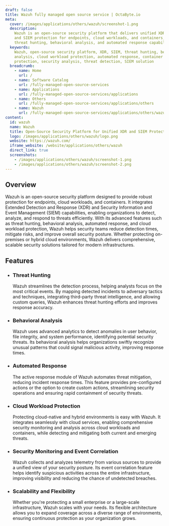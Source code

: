 ```yaml
---
draft: false
title: Wazuh fully managed open source service | OctaByte.io
meta:
  cover: /images/applications/others/wazuh/screenshot-1.png
  description:
    Wazuh is an open-source security platform that delivers unified XDR
    and SIEM protection for endpoints, cloud workloads, and containers, offering powerful
    threat hunting, behavioral analysis, and automated response capabilities.
  keywords:
    Wazuh, open-source security platform, XDR, SIEM, threat hunting, behavioral
    analysis, cloud workload protection, automated response, container security, endpoint
    protection, security analysis, threat detection, SIEM solution
  breadcrumb:
    - name: Home
      url: /
    - name: Software Catalog
      url: /fully-managed-open-source-services
    - name: Applications
      url: /fully-managed-open-source-services/applications
    - name: Others
      url: /fully-managed-open-source-services/applications/others
    - name: Wazuh
      url: /fully-managed-open-source-services/applications/others/wazuh
content:
  id: wazuh
  name: Wazuh
  title: Open-Source Security Platform for Unified XDR and SIEM Protection
  logo: /images/applications/others/wazuh/logo.png
  website: https://wazuh.com/
  iframe_website: /website/applications/others/wazuh
  direct_link: true
  screenshots:
    - /images/applications/others/wazuh/screenshot-1.png
    - /images/applications/others/wazuh/screenshot-2.png
---
```


## Overview

Wazuh is an open-source security platform designed to provide robust protection for endpoints, cloud workloads, and containers. It integrates Extended Detection and Response (XDR) and Security Information and Event Management (SIEM) capabilities, enabling organizations to detect, analyze, and respond to threats efficiently. With its advanced features such as threat hunting, behavioral analysis, automated response, and cloud workload protection, Wazuh helps security teams reduce detection times, mitigate risks, and improve overall security posture. Whether protecting on-premises or hybrid cloud environments, Wazuh delivers comprehensive, scalable security solutions tailored for modern infrastructures.

## Features

- ### Threat Hunting

  Wazuh streamlines the detection process, helping analysts focus on the most critical events. By mapping detected incidents to adversary tactics and techniques, integrating third-party threat intelligence, and allowing custom queries, Wazuh enhances threat hunting efforts and improves response accuracy.

- ### Behavioral Analysis

  Wazuh uses advanced analytics to detect anomalies in user behavior, file integrity, and system performance, identifying potential security threats. Its behavioral analysis helps organizations swiftly recognize unusual patterns that could signal malicious activity, improving response times.

- ### Automated Response

  The active response module of Wazuh automates threat mitigation, reducing incident response times. This feature provides pre-configured actions or the option to create custom actions, streamlining security operations and ensuring rapid containment of security threats.

- ### Cloud Workload Protection

  Protecting cloud-native and hybrid environments is easy with Wazuh. It integrates seamlessly with cloud services, enabling comprehensive security monitoring and analysis across cloud workloads and containers, while detecting and mitigating both current and emerging threats.

- ### Security Monitoring and Event Correlation

  Wazuh collects and analyzes telemetry from various sources to provide a unified view of your security posture. Its event correlation feature helps identify suspicious activities across the entire infrastructure, improving visibility and reducing the chance of undetected breaches.

- ### Scalability and Flexibility

  Whether you're protecting a small enterprise or a large-scale infrastructure, Wazuh scales with your needs. Its flexible architecture allows you to expand coverage across a diverse range of environments, ensuring continuous protection as your organization grows.
